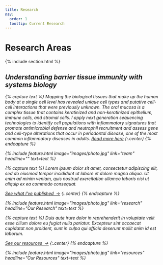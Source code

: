 ```yaml
---
title: Research
nav:
  order: 1
  tooltip: Current Research
---
```


# <i class="fas fa-microscope"></i>Research Areas&ensp;&nbsp;<i class="fas fa-flask"></i>

{% include section.html %}
## <i class="fas fa-laptop-medical"> Understanding barrier tissue immunity with systems biology
{% capture text %}
Mapping the biological tissues that make up the human body at a single cell level has revealed unique cell types and putative cell-cell interactions that were previously unknown. The oral mucosa is a complex tissue that contains keratinized and non-keratinized epithelium, immune cells, and stromal cells. I apply next generation sequencing technologies to identify cell populations with inflammatory signatures that promote antimicrobial defense and neutrophil recruitment and assess gene and cell-type alterations that occur in periodontal disease, one of the most common inflammatory diseases in adults.
[Read more here](https://doi.org/10.1016/j.cell.2021.05.013)
{:.center}
{% endcapture %}

{%
  include feature.html
  image="images/photo.jpg"
  link="team"
  headline=""
  text=text
%}

{% capture text %}
Lorem ipsum dolor sit amet, consectetur adipiscing elit, sed do eiusmod tempor incididunt ut labore et dolore magna aliqua.
Ut enim ad minim veniam, quis nostrud exercitation ullamco laboris nisi ut aliquip ex ea commodo consequat.

[See what I've published &nbsp;→](publications)
{:.center}
{% endcapture %}

{%
  include feature.html
  image="images/photo.jpg"
  link="research"
  headline="Our Research"
  text=text
%}

{% capture text %}
Duis aute irure dolor in reprehenderit in voluptate velit esse cillum dolore eu fugiat nulla pariatur.
Excepteur sint occaecat cupidatat non proident, sunt in culpa qui officia deserunt mollit anim id est laborum.

[See our resources &nbsp;→](tools)
{:.center}
{% endcapture %}

{%
  include feature.html
  image="images/photo.jpg"
  link="resources"
  headline="Our Resources"
  text=text
%}

